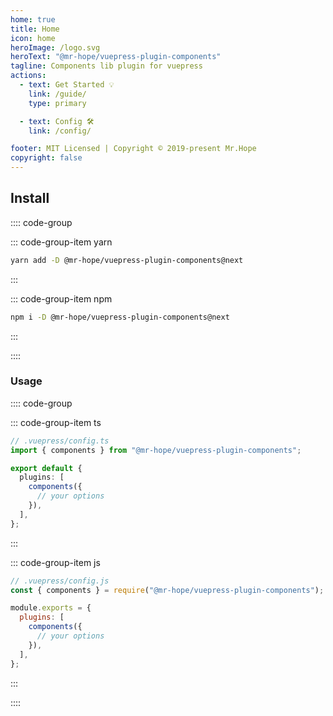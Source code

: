 ```yaml
---
home: true
title: Home
icon: home
heroImage: /logo.svg
heroText: "@mr-hope/vuepress-plugin-components"
tagline: Components lib plugin for vuepress
actions:
  - text: Get Started 💡
    link: /guide/
    type: primary

  - text: Config 🛠
    link: /config/

footer: MIT Licensed | Copyright © 2019-present Mr.Hope
copyright: false
---
```


## Install

:::: code-group

::: code-group-item yarn

```bash
yarn add -D @mr-hope/vuepress-plugin-components@next
```

:::

::: code-group-item npm

```bash
npm i -D @mr-hope/vuepress-plugin-components@next
```

:::

::::

### Usage

:::: code-group

::: code-group-item ts

```ts
// .vuepress/config.ts
import { components } from "@mr-hope/vuepress-plugin-components";

export default {
  plugins: [
    components({
      // your options
    }),
  ],
};
```

:::

::: code-group-item js

```js
// .vuepress/config.js
const { components } = require("@mr-hope/vuepress-plugin-components");

module.exports = {
  plugins: [
    components({
      // your options
    }),
  ],
};
```

:::

::::
